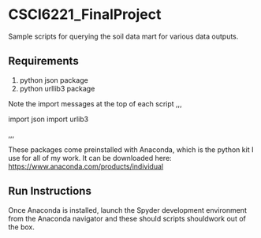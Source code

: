 # CSCI6221_FinalProject

Sample scripts for querying the soil data mart for various data outputs.

## Requirements

1. python json package
2. python urllib3 package

Note the import messages at the top of each script
,,,

import json
import urlib3

,,,

These packages come preinstalled with Anaconda, which is the python kit I use for all of my work.
It can be downloaded here: https://www.anaconda.com/products/individual

## Run Instructions

Once Anaconda is installed, launch the Spyder development environment from the Anaconda navigator and these should scripts shouldwork out of the box.
